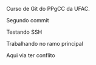 Curso de Git do PPgCC da UFAC.

Segundo commit

Testando SSH

Trabalhando no ramo principal

Aqui via ter conflito
